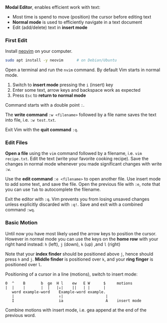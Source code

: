 **Modal Editor**, enables efficient work with text:

* Most time is spend to move (position) the cursor before editing text
* **Normal mode** is used to efficiently navigate in a text document
* Edit (add/delete) text in **insert mode**

### First Edit

Install [neovim](https://neovim.io/) on your computer.

```bash
sudo apt install -y neovim      # on Debian/Ubuntu
```

Open a terminal and run the `nvim` command. By default Vim starts in normal mode. 

1. Switch to **insert mode** pressing the `i` (insert) key
2. Enter some text, arrow keys and backspace work as expected
3. Press `Esc` to **return to normal mode**

Command starts with a double point `:`.

The **write command** `:w <filename>` followed by a file name saves
the text into file, i.e. `:w test.txt`.

Exit Vim with the **quit command** `:q`.

### Edit Files

**Open a file** using the `vim` command followed by a filename, i.e. `vim
recipe.txt`. Edit the text (write your favorite cooking recipe). Save the
changes in normal mode whenever you made significant changes with write `:w`.

Use the **edit command** `:e <filename>` to open another file. Use insert mode
to add some text, and save the file. Open the previous file with `:e`, note that
you can use `Tab` to autocomplete the filename.

Exit the editor with `:q`. Vim prevents you from losing unsaved changes unless
explicitly discarded with `:q!`. Save and exit with a combined command `:wq`.

### Basic Motion

Until now you have most likely used the arrow keys to position the cursor.
However in normal mode you can use the keys on the **home row** with your right
hand instead: `h` (left), `j` (down), `k` (up) ,and `l` (right)

Note that your **index finder** should be positioned above `j`, hence should
press `h` and `j`. **Middle finder** is positioned over `k`, and your **ring
finger** is positioned over `l`. 

Positioning of a cursor in a line (motions), switch to insert mode:

```
0  ^    B       b  ge  H l    ew   E W      $     motions
|  |    |       |  |   |↓|    ||   | |      |
   word example-word    Example-word example.
   |                    ↑|                   |
   I                    ia                   A    insert mode
```

Combine motions with insert mode, i.e. gea append at the end of the previous word.


